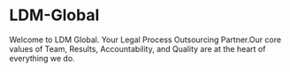 # LDM-Global
Welcome to LDM Global. Your Legal Process Outsourcing Partner.Our core values of Team, Results, Accountability, and Quality are at the heart of everything we do.
